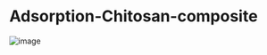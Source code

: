 # Adsorption-Chitosan-composite
![image](https://github.com/MominaAnees/Adsorption-Chitosan-composite/assets/144117347/d35f42b9-79bc-4aa2-814d-baf9d043c8c7)

